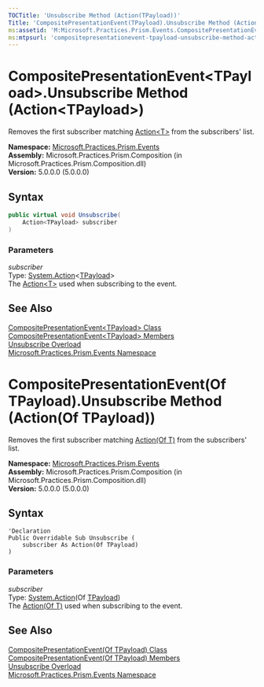 ```yaml
---
TOCTitle: 'Unsubscribe Method (Action(TPayload))'
Title: 'CompositePresentationEvent(TPayload).Unsubscribe Method (Action(TPayload)) (Microsoft.Practices.Prism.Events)'
ms:assetid: 'M:Microsoft.Practices.Prism.Events.CompositePresentationEvent\`1.Unsubscribe(System.Action{\`0})'
ms:mtpsurl: 'compositepresentationevent-tpayload-unsubscribe-method-action-tpayload-mspp-events.md'
---
```


# CompositePresentationEvent&lt;TPayload&gt;.Unsubscribe Method (Action&lt;TPayload&gt;)

Removes the first subscriber matching [Action&lt;T&gt;](http://msdn.microsoft.com/en-us/library/018hxwa8) from the subscribers' list.

**Namespace:** [Microsoft.Practices.Prism.Events](/patterns-practices/reference/mspp-events-namespace)  
**Assembly:** Microsoft.Practices.Prism.Composition (in Microsoft.Practices.Prism.Composition.dll)  
**Version:** 5.0.0.0 (5.0.0.0)

## Syntax

```C#
public virtual void Unsubscribe(
	Action<TPayload> subscriber
)
```

### Parameters

*subscriber*  
Type: [System.Action](http://msdn.microsoft.com/en-us/library/018hxwa8)&lt;[TPayload](/patterns-practices/reference/compositepresentationevent-tpayload-class-mspp-events)&gt;  
The [Action&lt;T&gt;](http://msdn.microsoft.com/en-us/library/018hxwa8) used when subscribing to the event.

## See Also

[CompositePresentationEvent&lt;TPayload&gt; Class](/patterns-practices/reference/compositepresentationevent-tpayload-class-mspp-events)  
[CompositePresentationEvent&lt;TPayload&gt; Members](/patterns-practices/reference/compositepresentationevent-tpayload-members-mspp-events)  
[Unsubscribe Overload](/patterns-practices/reference/compositepresentationevent-tpayload-unsubscribe-method-mspp-events)  
[Microsoft.Practices.Prism.Events Namespace](/patterns-practices/reference/mspp-events-namespace)  


# CompositePresentationEvent(Of TPayload).Unsubscribe Method (Action(Of TPayload))

Removes the first subscriber matching [Action(Of T)](http://msdn.microsoft.com/en-us/library/018hxwa8) from the subscribers' list.

**Namespace:** [Microsoft.Practices.Prism.Events](/patterns-practices/reference/mspp-events-namespace)  
**Assembly:** Microsoft.Practices.Prism.Composition (in Microsoft.Practices.Prism.Composition.dll)  
**Version:** 5.0.0.0 (5.0.0.0)

## Syntax

```VB
'Declaration
Public Overridable Sub Unsubscribe ( 
	subscriber As Action(Of TPayload)
)
```

### Parameters

*subscriber*  
Type: [System.Action](http://msdn.microsoft.com/en-us/library/018hxwa8)(Of [TPayload](/patterns-practices/reference/compositepresentationevent-tpayload-class-mspp-events))  
The [Action(Of T)](http://msdn.microsoft.com/en-us/library/018hxwa8) used when subscribing to the event.

## See Also

[CompositePresentationEvent(Of TPayload) Class](/patterns-practices/reference/compositepresentationevent-tpayload-class-mspp-events)  
[CompositePresentationEvent(Of TPayload) Members](/patterns-practices/reference/compositepresentationevent-tpayload-members-mspp-events)  
[Unsubscribe Overload](/patterns-practices/reference/compositepresentationevent-tpayload-unsubscribe-method-mspp-events)  
[Microsoft.Practices.Prism.Events Namespace](/patterns-practices/reference/mspp-events-namespace)  